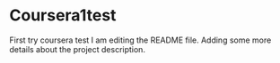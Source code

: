 # Coursera1test
First try coursera test
I am editing the README file. Adding some more details about the project description.

